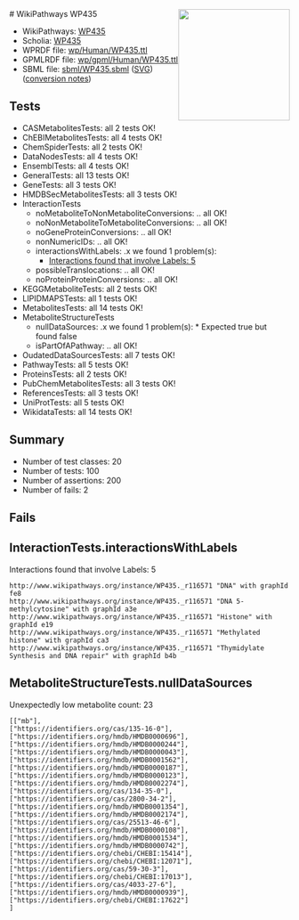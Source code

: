 <img style="float: right; width: 200px" src="../logo.png" />
# WikiPathways WP435

* WikiPathways: [WP435](https://identifiers.org/wikipathways:WP435)
* Scholia: [WP435](https://scholia.toolforge.org/wikipathways/WP435)
* WPRDF file: [wp/Human/WP435.ttl](../wp/Human/WP435.ttl)
* GPMLRDF file: [wp/gpml/Human/WP435.ttl](../wp/gpml/Human/WP435.ttl)
* SBML file: [sbml/WP435.sbml](../sbml/WP435.sbml) ([SVG](../sbml/WP435.svg)) ([conversion notes](../sbml/WP435.txt))

## Tests
* CASMetabolitesTests: all 2 tests OK!
* ChEBIMetabolitesTests: all 4 tests OK!
* ChemSpiderTests: all 2 tests OK!
* DataNodesTests: all 4 tests OK!
* EnsemblTests: all 4 tests OK!
* GeneralTests: all 13 tests OK!
* GeneTests: all 3 tests OK!
* HMDBSecMetabolitesTests: all 3 tests OK!
* InteractionTests
    * noMetaboliteToNonMetaboliteConversions: .. all OK!
    * noNonMetaboliteToMetaboliteConversions: .. all OK!
    * noGeneProteinConversions: .. all OK!
    * nonNumericIDs: .. all OK!
    * interactionsWithLabels: .x we found 1 problem(s):
        * [Interactions found that involve Labels: 5](#630d267c)
    * possibleTranslocations: .. all OK!
    * noProteinProteinConversions: .. all OK!
* KEGGMetaboliteTests: all 2 tests OK!
* LIPIDMAPSTests: all 1 tests OK!
* MetabolitesTests: all 14 tests OK!
* MetaboliteStructureTests
    * nullDataSources: .x we found 1 problem(s):
            * Expected true but found false
    * isPartOfAPathway: .. all OK!
* OudatedDataSourcesTests: all 7 tests OK!
* PathwayTests: all 5 tests OK!
* ProteinsTests: all 2 tests OK!
* PubChemMetabolitesTests: all 3 tests OK!
* ReferencesTests: all 3 tests OK!
* UniProtTests: all 5 tests OK!
* WikidataTests: all 14 tests OK!


## Summary

* Number of test classes: 20
* Number of tests: 100
* Number of assertions: 200
* Number of fails: 2

## Fails

<a name="630d267c" />

## InteractionTests.interactionsWithLabels

Interactions found that involve Labels: 5
```
http://www.wikipathways.org/instance/WP435._r116571 "DNA" with graphId fe8
http://www.wikipathways.org/instance/WP435._r116571 "DNA 5-methylcytosine" with graphId a3e
http://www.wikipathways.org/instance/WP435._r116571 "Histone" with graphId e19
http://www.wikipathways.org/instance/WP435._r116571 "Methylated histone" with graphId ca3
http://www.wikipathways.org/instance/WP435._r116571 "Thymidylate Synthesis and DNA repair" with graphId b4b
```

<a name="919041ab" />

## MetaboliteStructureTests.nullDataSources

Unexpectedly low metabolite count: 23
```
[["mb"],
["https://identifiers.org/cas/135-16-0"],
["https://identifiers.org/hmdb/HMDB0000696"],
["https://identifiers.org/hmdb/HMDB0000244"],
["https://identifiers.org/hmdb/HMDB0000043"],
["https://identifiers.org/hmdb/HMDB0001562"],
["https://identifiers.org/hmdb/HMDB0000187"],
["https://identifiers.org/hmdb/HMDB0000123"],
["https://identifiers.org/hmdb/HMDB0002274"],
["https://identifiers.org/cas/134-35-0"],
["https://identifiers.org/cas/2800-34-2"],
["https://identifiers.org/hmdb/HMDB0001354"],
["https://identifiers.org/hmdb/HMDB0002174"],
["https://identifiers.org/cas/25513-46-6"],
["https://identifiers.org/hmdb/HMDB0000108"],
["https://identifiers.org/hmdb/HMDB0001534"],
["https://identifiers.org/hmdb/HMDB0000742"],
["https://identifiers.org/chebi/CHEBI:15414"],
["https://identifiers.org/chebi/CHEBI:12071"],
["https://identifiers.org/cas/59-30-3"],
["https://identifiers.org/chebi/CHEBI:17013"],
["https://identifiers.org/cas/4033-27-6"],
["https://identifiers.org/hmdb/HMDB0000939"],
["https://identifiers.org/chebi/CHEBI:17622"]
]
```


